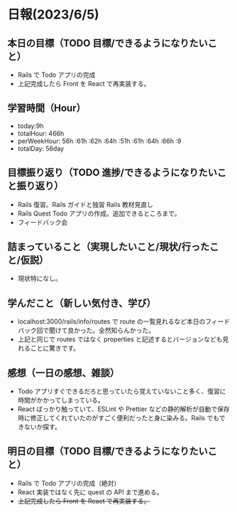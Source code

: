 # 日報(2023/6/5)

## 本日の目標（TODO 目標/できるようになりたいこと）

- Rails で Todo アプリの完成
- 上記完成したら Front を React で再実装する。

## 学習時間（Hour）

- today:9h
- totalHour: 466h
- perWeekHour: 56h :61h :62h :64h :51h :61h :64h :66h :9
- totalDay: 56day

## 目標振り返り（TODO 進捗/できるようになりたいこと振り返り）

- Rails 復習。Rails ガイドと独習 Rails 教材見直し
- Rails Quest Todo アプリの作成。追加できるところまで。
- フィードバック会

## 詰まっていること（実現したいこと/現状/行ったこと/仮説）

- 現状特になし。

## 学んだこと（新しい気付き、学び）

- localhost:3000/rails/info/routes で route の一覧見れるなど本日のフィードバック回で聞けて良かった。全然知らんかった。
- 上記と同じで routes ではなく properties と記述するとバージョンなども見れることに驚きです。

## 感想（一日の感想、雑談）

- Todo アプリすぐできるだろと思っていたら覚えていないこと多く、復習に時間がかかってしまっている。
- React ばっかり触っていて、ESLint や Prettier などの静的解析が自動で保存時に修正してくれていたのがすごく便利だったと身に染みる。Rails でもできないか探す。

## 明日の目標（TODO 目標/できるようになりたいこと）

- Rails で Todo アプリの完成（絶対）
- React 実装ではなく先に quest の API まで進める。
- ~~上記完成したら Front を React で再実装する。~~

